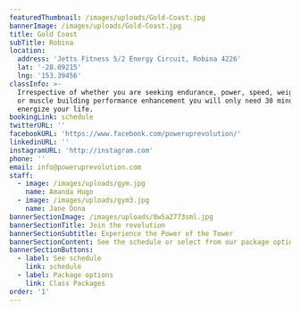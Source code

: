 ```yaml
---
featuredThumbnail: /images/uploads/Gold-Coast.jpg
bannerImage: /images/uploads/Gold-Coast.jpg
title: Gold Coast
subTitle: Robina
location:
  address: 'Jetts Fitness 5/2 Energy Circuit, Robina 4226'
  lat: '-28.09215'
  lng: '153.39456'
classInfo: >-
  Irrespective of whether you are seeking endurance, power, speed, weight loss,
  or muscle building performance enhancement you will only need 30 minutes to
  energize your life.
bookingLink: schedule
twitterURL: ''
facebookURL: 'https://www.facebook.com/poweruprevolution/'
linkedinURL: ''
instagramURL: 'http://instagram.com'
phone: ''
email: info@poweruprevolution.com
staff:
  - image: /images/uploads/gym.jpg
    name: Amanda Hugo
  - image: /images/uploads/gym3.jpg
    name: Jane Dona
bannerSectionImage: /images/uploads/0w5a2773sml.jpg
bannerSectionTitle: Join the revolution
bannerSectionSubtitle: Experience the Power of the Tower
bannerSectionContent: See the schedule or select from our package options below
bannerSectionButtons:
  - label: See schedule
    link: schedule
  - label: Package options
    link: Class Packages
order: '1'
---
```


